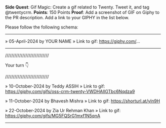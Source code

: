 **Side Quest**: Gif Magic: Create a gif related to Twenty. Tweet it, and tag  @twentycrm.
**Points**: 150 Points
**Proof**: Add a screenshot of GIF on Giphy to the PR description. Add a link to your GIPHY in the list below.

Please follow the following schema:

---

» 05-April-2024 by YOUR NAME
» Link to gif: https://giphy.com/...

---

////////////////////////////

Your turn 👇

////////////////////////////

» 10-October-2024 by Teddy ASSIH
» Link to gif: https://giphy.com/gifs/oss-crm-twenty-VWDHAIlGTbc6Nqdza9

» 11-October-2024 by Bhavesh Mishra
» Link to gif: https://shorturl.at/yln9H

» 22-October-2024 by Zia Ur Rehman Khan
» Link to gif: https://giphy.com/gifs/MG5FQSrG1mxf1N5qnA

---
